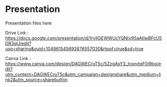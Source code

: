 # Presentation

Presentation files here

Drive Link : https://docs.google.com/presentation/d/1rvIlGEWWUcYQNty95aAtlwBFcU5DR3qU/edit?usp=sharing&ouid=104861545692676557030&rtpof=true&sd=true

Canva Link : https://www.canva.com/design/DAGWECroT5c/5ZzgAsY3_IroqvtqF0i9bg/edit?utm_content=DAGWECroT5c&utm_campaign=designshare&utm_medium=link2&utm_source=sharebutton
